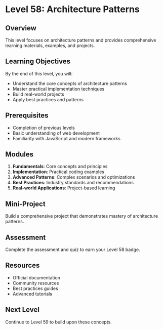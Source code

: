 # Level 58: Architecture Patterns

## Overview
This level focuses on architecture patterns and provides comprehensive learning materials, examples, and projects.

## Learning Objectives
By the end of this level, you will:
- Understand the core concepts of architecture patterns
- Master practical implementation techniques
- Build real-world projects
- Apply best practices and patterns

## Prerequisites
- Completion of previous levels
- Basic understanding of web development
- Familiarity with JavaScript and modern frameworks

## Modules
1. **Fundamentals**: Core concepts and principles
2. **Implementation**: Practical coding examples
3. **Advanced Patterns**: Complex scenarios and optimizations
4. **Best Practices**: Industry standards and recommendations
5. **Real-world Applications**: Project-based learning

## Mini-Project
Build a comprehensive project that demonstrates mastery of architecture patterns.

## Assessment
Complete the assessment and quiz to earn your Level 58 badge.

## Resources
- Official documentation
- Community resources
- Best practices guides
- Advanced tutorials

## Next Level
Continue to Level 59 to build upon these concepts.
